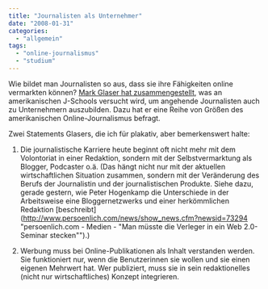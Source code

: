 ```yaml
---
title: "Journalisten als Unternehmer"
date: "2008-01-31"
categories: 
  - "allgemein"
tags: 
  - "online-journalismus"
  - "studium"
---
```


Wie bildet man Journalisten so aus, dass sie ihre Fähigkeiten online vermarkten können? [Mark Glaser hat zusammengestellt](http://www.pbs.org/mediashift/2008/01/digging_deeperin_digital_age_j.html "MediaShift . Digging Deeper::In Digital Age, Journalism Students Need Business, Entrepreneurial Skills | PBS"), was an amerikanischen J-Schools versucht wird, um angehende Journalisten auch zu Unternehmern auszubilden. Dazu hat er eine Reihe von Größen des amerikanischen Online-Journalismus befragt.

Zwei Statements Glasers, die ich für plakativ, aber bemerkenswert halte:

1. Die journalistische Karriere heute beginnt oft nicht mehr mit dem Volontoriat in einer Redaktion, sondern mit der Selbstvermarktung als Blogger, Podcaster o.ä. (Das hängt nicht nur mit der aktuellen wirtschaftlichen Situation zusammen, sondern mit der Veränderung des Berufs der Journalistin und der journalistischen Produkte. Siehe dazu, gerade gestern, wie Peter Hogenkamp die Unterschiede in der Arbeitsweise eine Bloggernetzwerks und einer herkömmlichen Redaktion [beschreibt](http://www.persoenlich.com/news/show_news.cfm?newsid=73294 "persoenlich.com - Medien - "Man müsste die Verleger in ein Web 2.0-Seminar stecken"").)
    
2. Werbung muss bei Online-Publikationen als Inhalt verstanden werden. Sie funktioniert nur, wenn die Benutzerinnen sie wollen und sie einen eigenen Mehrwert hat. Wer publiziert, muss sie in sein redaktionelles (nicht nur wirtschaftliches) Konzept integrieren.
